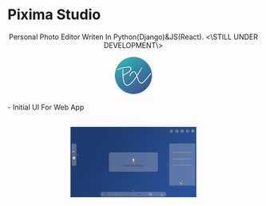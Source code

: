 # Pixima Studio

<p align='center'> Personal Photo Editor Writen In Python(Django)&JS(React).
<\STILL UNDER DEVELOPMENT\></p>

<p align='center'><img src='MEDIA-SOURCE/Readme/Pixima-Logo.png' alt='Pixima-Logo' width='15%'></p>
- Initial UI For Web App
<br>
<br>
<p align='center'><img src='MEDIA-SOURCE/Readme/ConceptUI.jpg' width='50%'></p>